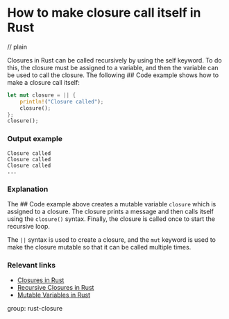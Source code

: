 # How to make closure call itself in Rust
// plain

Closures in Rust can be called recursively by using the self keyword. To do this, the closure must be assigned to a variable, and then the variable can be used to call the closure. The following ## Code example shows how to make a closure call itself:
```rust
let mut closure = || {
    println!("Closure called");
    closure();
};
closure();
```
### Output example
```
Closure called
Closure called
Closure called
...
```
### Explanation
The ## Code example above creates a mutable variable `closure` which is assigned to a closure. The closure prints a message and then calls itself using the `closure()` syntax. Finally, the closure is called once to start the recursive loop.

The `||` syntax is used to create a closure, and the `mut` keyword is used to make the closure mutable so that it can be called multiple times.

### Relevant links
- [Closures in Rust](https://doc.rust-lang.org/book/ch13-01-closures.html)
- [Recursive Closures in Rust](https://doc.rust-lang.org/book/ch13-02-recursion.html)
- [Mutable Variables in Rust](https://doc.rust-lang.org/book/ch03-02-data-types.html#mutable-variables)

group: rust-closure